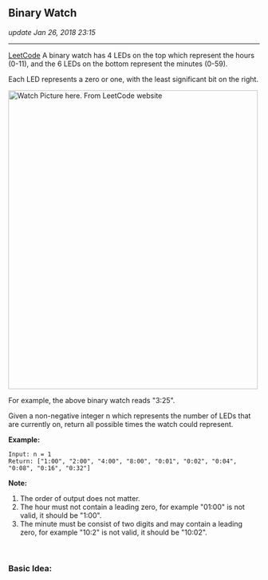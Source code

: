 ## Binary Watch
_update Jan 26, 2018  23:15_

---
[LeetCode](https://leetcode.com/problems/binary-watch/description/)
A binary watch has 4 LEDs on the top which represent the hours (0-11), and the 6 LEDs on the bottom represent the minutes (0-59).

Each LED represents a zero or one, with the least significant bit on the right.

<img src="https://upload.wikimedia.org/wikipedia/commons/8/8b/Binary_clock_samui_moon.jpg" alt="Watch Picture here. From LeetCode website" width="500" height="600">

For example, the above binary watch reads "3:25".

Given a non-negative integer n which represents the number of LEDs that are currently on, return all possible times the watch could represent.

**Example:**

    Input: n = 1
    Return: ["1:00", "2:00", "4:00", "8:00", "0:01", "0:02", "0:04", "0:08", "0:16", "0:32"]
    
**Note:**

1. The order of output does not matter.
2. The hour must not contain a leading zero, for example "01:00" is not valid, it should be "1:00".
3. The minute must be consist of two digits and may contain a leading zero, for example "10:2" is not valid, it should be "10:02".

<br>

### Basic Idea:
